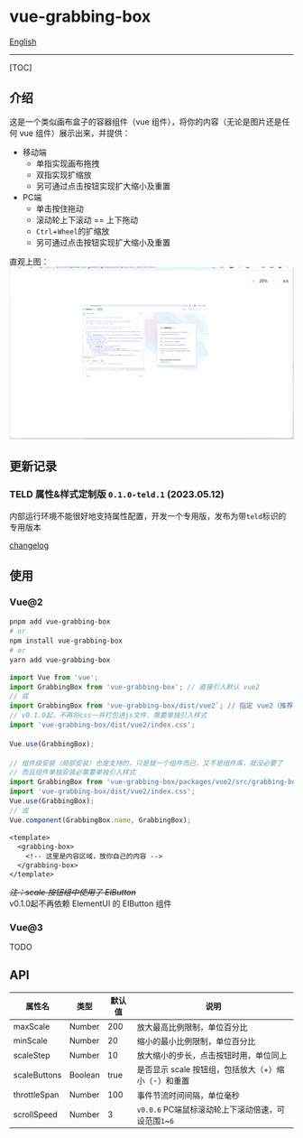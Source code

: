 # vue-grabbing-box

[English](README.md)

---

[TOC]

## 介绍

这是一个类似画布盒子的容器组件（vue 组件），将你的内容（无论是图片还是任何 vue 组件）展示出来，并提供：

- 移动端
  - 单指实现画布拖拽
  - 双指实现扩缩放
  - 另可通过点击按钮实现扩大缩小及重置
- PC端
  - 单击按住拖动
  - 滚动轮上下滚动 == 上下拖动
  - `Ctrl`+`Wheel`的扩缩放
  - 另可通过点击按钮实现扩大缩小及重置

直观上图：
![](docs/images/vue2-demo-captture.gif)

## 更新记录

### TELD 属性&样式定制版 `0.1.0-teld.1` (2023.05.12)

内部运行环境不能很好地支持属性配置，开发一个专用版，发布为带`teld`标识的专用版本

[changelog](./CHANGELOG.md)

## 使用

### Vue@2

```bash
pnpm add vue-grabbing-box
# or
npm install vue-grabbing-box
# or
yarn add vue-grabbing-box
```

```js
import Vue from 'vue';
import GrabbingBox from 'vue-grabbing-box'; // 直接引入默认 vue2
// 或
import GrabbingBox from 'vue-grabbing-box/dist/vue2`; // 指定 vue2（推荐）
// v0.1.0起，不再将css一并打包进js文件，需要单独引入样式
import 'vue-grabbing-box/dist/vue2/index.css';

Vue.use(GrabbingBox);

// 组件级安装（局部安装）也是支持的，只是就一个组件而已，又不是组件库，就没必要了
// 而且组件单独安装必需要单独引入样式
import GrabbingBox from 'vue-grabbing-box/packages/vue2/src/grabbing-box';
import 'vue-grabbing-box/dist/vue2/index.css';
Vue.use(GrabbingBox);
// 或
Vue.component(GrabbingBox.name, GrabbingBox);
```

```vue
<template>
  <grabbing-box>
    <!-- 这里是内容区域，放你自己的内容 -->
  </grabbing-box>
</template>
```

~~*注：scale 按钮组中使用了 ElButton*~~  
v0.1.0起不再依赖 ElementUI 的 ElButton 组件

### Vue@3

TODO

## API

|属性名|类型|默认值|说明|
|--|--|--|--|
|maxScale|Number|200|放大最高比例限制，单位百分比|
|minScale|Number|20|缩小的最小比例限制，单位百分比|
|scaleStep|Number|10|放大缩小的步长，点击按钮时用，单位同上|
|scaleButtons|Boolean|true|是否显示 scale 按钮组，包括放大（+）缩小（-）和重置|
|throttleSpan|Number|100|事件节流时间间隔，单位毫秒|
|scrollSpeed|Number|3|`v0.0.6` PC端鼠标滚动轮上下滚动倍速，可设范围`1`~`6`|
